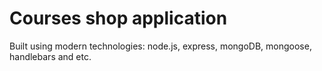 # Courses shop application

Built using modern technologies: node.js, express, mongoDB, mongoose, handlebars and etc.